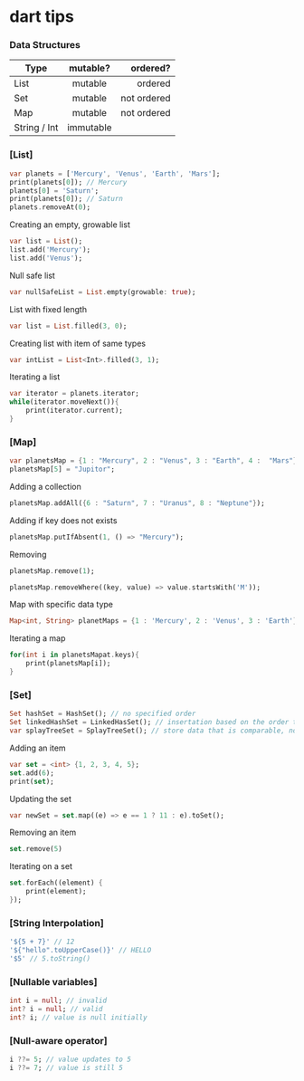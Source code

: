 # dart tips

### Data Structures

| Type          | mutable?      | ordered?    |
| ------------- |:-------------:| ----------: |
| List          | mutable       | ordered     |
| Set           | mutable       | not ordered |
| Map           | mutable       | not ordered |
| String / Int  | immutable     |             |

### [List]
```dart
var planets = ['Mercury', 'Venus', 'Earth', 'Mars'];
print(planets[0]); // Mercury
planets[0] = 'Saturn';
print(planets[0]); // Saturn
planets.removeAt(0);
```
Creating an empty, growable list
```dart
var list = List();
list.add('Mercury');
list.add('Venus'); 
```
Null safe list
```dart
var nullSafeList = List.empty(growable: true);
```
List with fixed length
```dart
var list = List.filled(3, 0);
```
Creating list with item of same types
```dart
var intList = List<Int>.filled(3, 1);
```
Iterating a list
```dart
var iterator = planets.iterator;
while(iterator.moveNext()){
    print(iterator.current);
}
```

### [Map]
```dart
var planetsMap = {1 : "Mercury", 2 : "Venus", 3 : "Earth", 4 :  "Mars"};
planetsMap[5] = "Jupitor";
```
Adding a collection
```dart
planetsMap.addAll({6 : "Saturn", 7 : "Uranus", 8 : "Neptune"});
```
Adding if key does not exists
```dart
planetsMap.putIfAbsent(1, () => "Mercury");
```
Removing
```dart
planetsMap.remove(1);

planetsMap.removeWhere((key, value) => value.startsWith('M'));
```
Map with specific data type
```dart
Map<int, String> planetMaps = {1 : 'Mercury', 2 : 'Venus', 3 : 'Earth'};
```
Iterating a map
```dart
for(int i in planetsMapat.keys){
    print(planetsMap[i]);
}
```

### [Set]
```dart
Set hashSet = HashSet(); // no specified order
Set linkedHashSet = LinkedHasSet(); // insertation based on the order the items
var splayTreeSet = SplayTreeSet(); // store data that is comparable, no null values permitted
```
Adding an item
```dart
var set = <int> {1, 2, 3, 4, 5};
set.add(6);
print(set);
```
Updating the set
```dart
var newSet = set.map((e) => e == 1 ? 11 : e).toSet();
```
Removing an item
```dart
set.remove(5)
```
Iterating on a set
```dart
set.forEach((element) {
    print(element);
});
```
### [String Interpolation]
```dart
'${5 + 7}' // 12
'${"hello".toUpperCase()}' // HELLO
'$5' // 5.toString()
```

### [Nullable variables]
```dart
int i = null; // invalid
int? i = null; // valid
int? i; // value is null initially
```
### [Null-aware operator]
```dart
i ??= 5; // value updates to 5
i ??= 7; // value is still 5
```